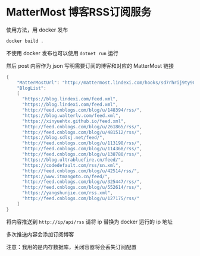 ﻿# MatterMost 博客RSS订阅服务

使用方法，用 docker 发布

```csharp
docker build .
```

不使用 docker 发布也可以使用 `dotnet run` 运行

然后 post 内容作为 json 写明需要订阅的博客和对应的 MatterMost 链接

```csharp
{
    "MatterMostUrl": "http://mattermost.lindexi.com/hooks/sd7rhrij9ty98kerzdu8pfrbcy",
    "BlogList": 
    [
      "https://blog.lindexi.com/feed.xml", 
      "https://blog.lindexi.com/feed.xml",
      "http://feed.cnblogs.com/blog/u/148394/rss/", 
      "https://blog.walterlv.com/feed.xml", 
      "https://xinyuehtx.github.io/feed.xml", 
      "http://feed.cnblogs.com/blog/u/261865/rss/", 
      "http://feed.cnblogs.com/blog/u/481512/rss/", 
      "https://blog.sdlsj.net/feed/", 
      "http://feed.cnblogs.com/blog/u/113198/rss/", 
      "http://feed.cnblogs.com/blog/u/114368/rss/", 
      "http://feed.cnblogs.com/blog/u/138780/rss/", 
      "https://blog.ultrabluefire.cn/feed/", 
      "https://codedefault.com/rss/sn.xml", 
      "http://feed.cnblogs.com/blog/u/42514/rss/", 
      "https://www.itmangoto.cn/feed/", 
      "http://feed.cnblogs.com/blog/u/325447/rss/", 
      "http://feed.cnblogs.com/blog/u/552614/rss/", 
      "https://yangshunjie.com/rss.xml", 
      "http://feed.cnblogs.com/blog/u/127175/rss/"
    ]
}
```

将内容推送到 `http://ip/api/rss` 请将 ip 替换为 docker 运行的 ip 地址

多次推送内容会添加订阅博客

注意：我用的是内存数据库，关闭容器将会丢失订阅配置
